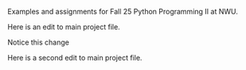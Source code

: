 Examples and assignments for Fall 25 Python Programming II at NWU.


Here is an edit to main project file.

Notice this change

Here is a second edit to main project file.

